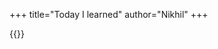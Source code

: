 +++
title="Today I learned"
author="Nikhil"
+++

{{<mastodon src="https://mas.to/@nikhil1_raghav/106390383068936941">}}



